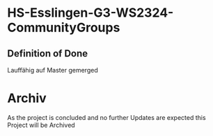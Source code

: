 # HS-Esslingen-G3-WS2324-CommunityGroups

## Definition of Done

Lauffähig auf Master gemerged

# Archiv
As the project is concluded and no further Updates are expected this Project will be Archived
